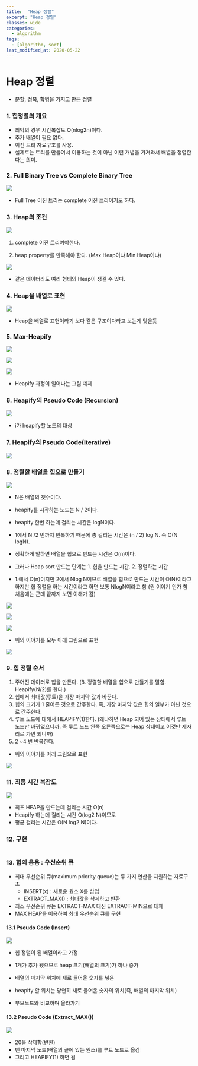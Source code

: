 ```yaml
---
title:  "Heap 정렬"
excerpt: "Heap 정렬"
classes: wide
categories:
  - algorithm
tags:
  - [algorithm, sort]
last_modified_at: 2020-05-22
---
```




# Heap 정렬

* 분할, 정복, 합병을 가지고 만든 정렬



### 1. 힙정렬의 개요

* 최악의 경우 시간복잡도 O(nlog2n)이다.
* 추가 배열이 필요 없다.
* 이진 트리 자료구조를 사용.
* 실제로는 트리를 만들어서 이용하는 것이 아닌 이런 개념을 가져와서 배열을 정렬한다는 의미.



### 2. Full Binary Tree vs Complete Binary Tree

![]({{site.url}}/assets/images/algo22.PNG)

* Full Tree 이진 트리는 complete 이진 트리이기도 하다.



### 3. Heap의 조건

![]({{site.url}}/assets/images/algo23.PNG)

1. complete 이진 트리여야한다.

2. heap property를 만족해야 한다. (Max Heap이냐 Min Heap이냐)



![]({{site.url}}/assets/images/algo24.PNG)

* 같은 데이터라도 여러 형태의 Heap이 생길 수 있다.



### 4. Heap을 배열로 표현

![]({{site.url}}/assets/images/algo25.PNG)

* Heap을 배열로 표현이라기 보다 같은 구조이다라고 보는게 맞을듯



### 5. Max-Heapify

![]({{site.url}}/assets/images/algo26.PNG)

![]({{site.url}}/assets/images/algo27.PNG)

![]({{site.url}}/assets/images/algo28.PNG)

* Heapify 과정이 일어나는 그림 예제



### 6. Heapify의 Pseudo Code (Recursion)

![]({{site.url}}/assets/images/algo29.PNG)

* i가 heapify할 노드의 대상



### 7. Heapify의 Pseudo Code(Iterative)

![]({{site.url}}/assets/images/algo30.PNG)



### 8. 정렬할 배열을 힙으로 만들기

![]({{site.url}}/assets/images/algo31.PNG)

* N은 배열의 갯수이다.

* heapify를 시작하는 노드는 N / 2이다.

* heapify 한번 하는데 걸리는 시간은 logN이다.
* 1에서 N /2 번까지 반복하기 때문에 총 걸리는 시간은  (n / 2) log N. 즉 O(N logN).
* 정확하게 말하면 배열을 힙으로 만드는 시간은 O(n)이다.
* 그러나 Heap sort 만드는 단계는 1. 힙을 만드는 시간. 2. 정렬하는 시간
* 1.에서 O(n)이지만 2에서 Nlog N이므로 배열을 힙으로 만드는 시간이 O(N)이라고 하지만 힙 정렬을 하는 시간이라고 하면 보통 NlogN이라고 함 (뭔 이야기 인가 함 처음에는 근데 끝까지 보면 이해가 감)

![]({{site.url}}/assets/images/algo32.PNG)

![]({{site.url}}/assets/images/algo33.PNG)

![]({{site.url}}/assets/images/algo34.PNG)



* 위의 이야기를 모두 아래 그림으로 표현

![]({{site.url}}/assets/images/algo35.PNG)



### 9. 힙 정렬 순서

1. 주어진 데이터로 힙을 만든다. (8. 정렬할 배열을 힙으로 만들기를 말함. Heapify(N/2)를 한다.)
2. 힙에서 최대값(루트)을 가장 마지막 값과 바꾼다.
3. 힙의 크기가 1 줄어든 것으로 간주한다. 즉, 가장 마지막 값은 힙의 일부가 아닌 것으로 간주한다.
4. 루트 노드에 대해서 HEAPIFY(1)한다. (왜냐하면 Heap 되어 있는 상태에서 루트 노드만 바뀌었으니까. 즉 루트 노드 왼쪽 오른쪽으로는 Heap 상태이고 이것만 제자리로 가면 되니까)
5. 2 ~4 번 반복한다.



* 위의 이야기를 아래 그림으로 표현

![]({{site.url}}/assets/images/algo36.PNG)



### 11. 최종 시간 복잡도

![]({{site.url}}/assets/images/algo37.PNG)

* 최초 HEAP을 만드는데 걸리는 시간 O(n)
* Heapify 하는데 걸리는 시간 O(log2 N)이므로
* 평균 걸리는 시간은 O(N log2 N)이다.



### 12. 구현

```java

```





### 13. 힙의 응용 : 우선순위 큐

* 최대 우선순위 큐(maximum priority queue)는 두 가지 연산을 지원하는 자료구조
  * INSERT(x) : 새로운 원소 X를 삽입
  * EXTRACT_MAX() : 최대값을 삭제하고 반환
* 최소 우선순위 큐는 EXTRACT-MAX 대신 EXTRACT-MIN으로 대체
* MAX HEAP을 이용하여 최대 우선순위 큐를 구현



#### 13.1 Pseudo Code (Insert)

![]({{site.url}}/assets/images/algo38.PNG)

* 힙 정렬이 된 배열이라고 가정

* 1개가 추가 됐으므로 heap 크기(배열의 크기)가 하나 증가
* 배열의 마지막 위치에 새로 들어올 숫자를 넣음
* heapify 할 위치는 당연히 새로 들어온 숫자의 위치(즉, 배열의 마지막 위치)
* 부모노드와 비교하며 올라가기



#### 13.2 Pseudo Code (Extract_MAX())

![]({{site.url}}/assets/images/algo39.PNG)

* 20을 삭제함(반환)
* 맨 마지막 노드(배열의 끝에 있는 원소)를 루트 노드로 옮김
* 그리고 HEAPIFY(1) 하면 됨 